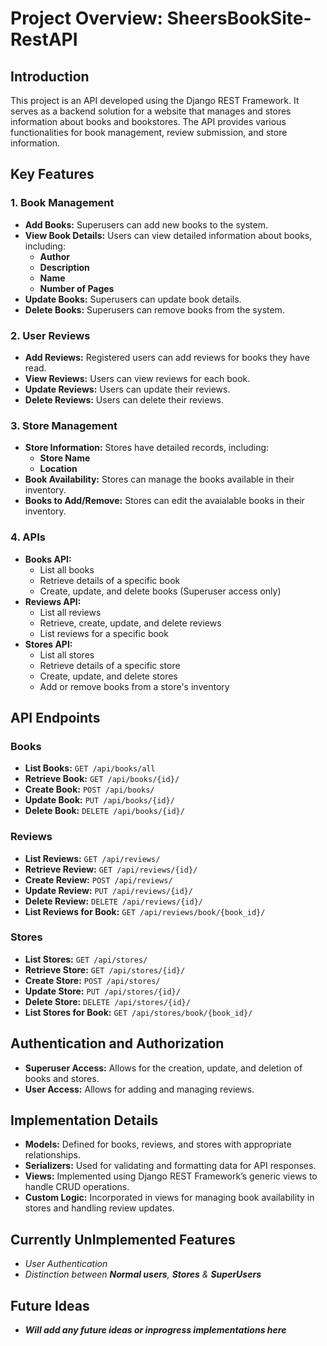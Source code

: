 # Project Overview: SheersBookSite-RestAPI

## Introduction

This project is an API developed using the Django REST Framework. It serves as a backend solution for a website that manages and stores information about books and bookstores. The API provides various functionalities for book management, review submission, and store information.

## Key Features

### 1. **Book Management**
   - **Add Books:** Superusers can add new books to the system.
   - **View Book Details:** Users can view detailed information about books, including:
     - **Author**
     - **Description**
     - **Name**
     - **Number of Pages**
   - **Update Books:** Superusers can update book details.
   - **Delete Books:** Superusers can remove books from the system.

### 2. **User Reviews**
   - **Add Reviews:** Registered users can add reviews for books they have read.
   - **View Reviews:** Users can view reviews for each book.
   - **Update Reviews:** Users can update their reviews.
   - **Delete Reviews:** Users can delete their reviews.

### 3. **Store Management**
   - **Store Information:** Stores have detailed records, including:
     - **Store Name**
     - **Location**
   - **Book Availability:** Stores can manage the books available in their inventory.
   - **Books to Add/Remove:** Stores can edit the avaialable books in their inventory.

### 4. **APIs**
   - **Books API:**
     - List all books
     - Retrieve details of a specific book
     - Create, update, and delete books (Superuser access only)
   - **Reviews API:**
     - List all reviews
     - Retrieve, create, update, and delete reviews
     - List reviews for a specific book
   - **Stores API:**
     - List all stores
     - Retrieve details of a specific store
     - Create, update, and delete stores
     - Add or remove books from a store's inventory

## API Endpoints

### Books
- **List Books:** `GET /api/books/all`
- **Retrieve Book:** `GET /api/books/{id}/`
- **Create Book:** `POST /api/books/`
- **Update Book:** `PUT /api/books/{id}/`
- **Delete Book:** `DELETE /api/books/{id}/`

### Reviews
- **List Reviews:** `GET /api/reviews/`
- **Retrieve Review:** `GET /api/reviews/{id}/`
- **Create Review:** `POST /api/reviews/`
- **Update Review:** `PUT /api/reviews/{id}/`
- **Delete Review:** `DELETE /api/reviews/{id}/`
- **List Reviews for Book:** `GET /api/reviews/book/{book_id}/`

### Stores
- **List Stores:** `GET /api/stores/`
- **Retrieve Store:** `GET /api/stores/{id}/`
- **Create Store:** `POST /api/stores/`
- **Update Store:** `PUT /api/stores/{id}/`
- **Delete Store:** `DELETE /api/stores/{id}/`
- **List Stores for Book:** `GET /api/stores/book/{book_id}/`

## Authentication and Authorization

- **Superuser Access:** Allows for the creation, update, and deletion of books and stores.
- **User Access:** Allows for adding and managing reviews.

## Implementation Details

- **Models:** Defined for books, reviews, and stores with appropriate relationships.
- **Serializers:** Used for validating and formatting data for API responses.
- **Views:** Implemented using Django REST Framework’s generic views to handle CRUD operations.
- **Custom Logic:** Incorporated in views for managing book availability in stores and handling review updates.

## Currently UnImplemented Features

- *User Authentication*
- *Distinction between **Normal users**, **Stores** & **SuperUsers*** 

## Future Ideas
- ***Will add any future ideas or inprogress implementations here***
